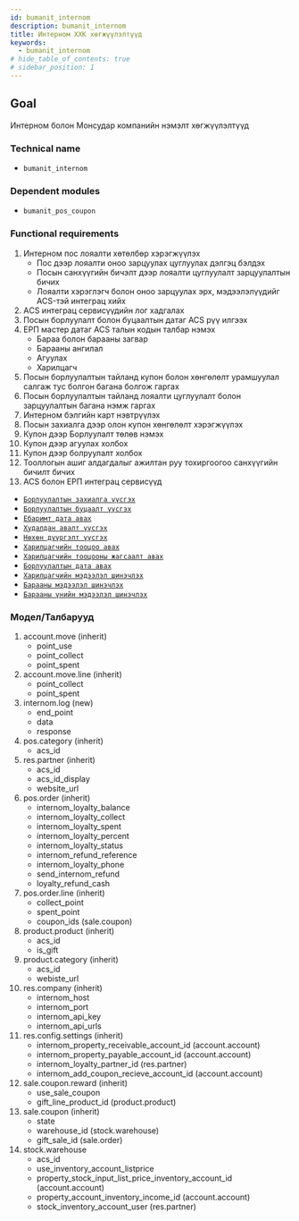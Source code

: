 ```yaml
---
id: bumanit_internom
description: bumanit_internom
title: Интерном ХХК хөгжүүлэлтүүд
keywords:
  - bumanit_internom
# hide_table_of_contents: true
# sidebar_position: 1
---
```


## Goal

Интерном болон Монсудар компанийн нэмэлт хөгжүүлэлтүүд

### Technical name

- `bumanit_internom`

### Dependent modules

- `bumanit_pos_coupon`

### Functional requirements


1.  Интерном пос лояалти хөтөлбөр хэрэгжүүлэх
    - Пос дээр лояалти оноо зарцуулах цуглуулах дэлгэц бэлдэх
    - Посын санхүүгийн бичэлт дээр лояалти цуглуулалт зарцуулалтын бичих
    - Лояалти хэрэглэгч болон оноо зарцуулах эрх, мэдээлэлүүдийг ACS-тэй интеграц хийх
2.  АCS интеграц сервисүүдийн лог хадгалах
3.  Посын борлуулалт болон буцаалтын датаг ACS рүү илгээх
4.  ЕРП мастер датаг ACS талын кодын талбар нэмэх
    - Бараа болон барааны загвар
    - Барааны ангилал
    - Агуулах
    - Харилцагч
5. Посын борлуулалтын тайланд купон болон хөнгөлөлт урамшуулал салгаж тус болгон багана болгож гаргах
6. Посын борлуулалтын тайланд лояалти цуглуулалт болон зарцуулалтын багана нэмж гаргах
7. Интерном бэлгийн карт нэвтрүүлэх
8. Посын захиалга дээр олон купон хөнгөлөлт хэрэгжүүлэх
9. Купон дээр Борлуулалт төлөв нэмэх
10. Купон дээр агуулах холбох
11. Купон дээр болруулалт холбох
12. Тооллогын ашиг алдагдалыг ажилтан руу тохиргоогоо санхүүгийн бичилт бичих
13. ACS болон ЕРП интеграц сервисүүд
   - [`Борлуулалтын захиалга үүсгэх`](../../../APIs/Internom/1create_sale_order.md)
   - [`Борлуулалтын буцаалт үүсгэх`](../../../APIs/Internom/2create_refund_order.md)
   - [`Ебаримт дата авах`](../../../APIs/Internom/3get_ebarimt.md)
   - [`Худалдан авалт үүсгэх`](../../../APIs/Internom/4create_purchase_order.md)
   - [`Нөхөн дүүргэлт үүсгэх`](../../../APIs/Internom/5create_transit_order.md)
   - [`Харилцагчийн тооцоо авах`](../../../APIs/Internom/6partner_calculation.md)
   - [`Харилцагчийн тооцооны жагсаалт авах`](../../../APIs/Internom/7partner_calculation_items.md)
   - [`Борлуулалтын дата авах`](../../../APIs/Internom/8sale_data.md)
   - [`Харилцагчийн мэдээлэл шинэчлэх`](../../../APIs/Internom/partner_update.md)
   - [`Барааны мэдээлэл шинэчлэх`](../../../APIs/Internom/product_info.md)
   - [`Барааны үнийн мэдээлэл шинэчлэх`](../../../APIs/Internom/product_price.md)

### Модел/Талбарууд

1. account.move (inherit)
    - point_use
    - point_collect
    - point_spent
2. account.move.line (inherit)
    - point_collect
    - point_spent
3. internom.log (new)
    - end_point
    - data
    - response
4. pos.category (inherit)
    - acs_id
5. res.partner (inherit)
    - acs_id
    - acs_id_display
    - website_url
6. pos.order (inherit)
    - internom_loyalty_balance
    - internom_loyalty_collect
    - internom_loyalty_spent
    - internom_loyalty_percent
    - internom_loyalty_status
    - internom_refund_reference
    - internom_loyalty_phone
    - send_internom_refund
    - loyalty_refund_cash
7. pos.order.line (inherit)
    - collect_point
    - spent_point
    - coupon_ids (sale.coupon)
8. product.product (inherit)
    - acs_id
    - is_gift
9. product.category (inherit)
    - acs_id
    - webiste_url
10. res.company (inherit)
    - internom_host
    - internom_port
    - internom_api_key
    - internom_api_urls
11. res.config.settings (inherit)
    - internom_property_receivable_account_id (account.account)
    - internom_property_payable_account_id (account.account)
    - internom_loyalty_partner_id (res.partner)
    - internom_add_coupon_recieve_account_id (account.account)
12. sale.coupon.reward (inherit)
    - use_sale_coupon
    - gift_line_product_id (product.product)
13. sale.coupon (inherit)
    - state
    - warehouse_id (stock.warehouse)
    - gift_sale_id (sale.order)
14. stock.warehouse
    - acs_id
    - use_inventory_account_listprice
    - property_stock_input_list_price_inventory_account_id (account.account)
    - property_account_inventory_income_id (account.account)
    - stock_inventory_account_user (res.partner)